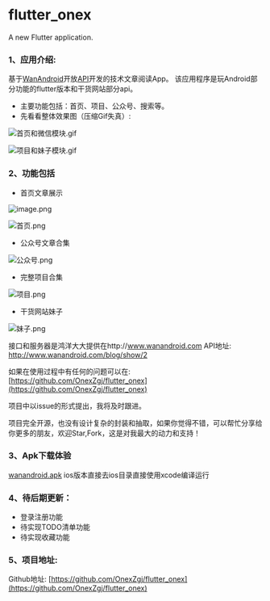 # flutter_onex

A new Flutter application.


### 1、应用介绍:
基于[WanAndroid](http://www.wanandroid.com/ "WanAndroid")开放[API](http://www.wanandroid.com/blog/show/2 "API")开发的技术文章阅读App。
该应用程序是玩Android部分功能的flutter版本和干货网站部分api。

- 主要功能包括：首页、项目、公众号、搜索等。
- 先看看整体效果图（压缩Gif失真）:

![首页和微信模块.gif](https://upload-images.jianshu.io/upload_images/5249989-fa2d797244237c51.gif?imageMogr2/auto-orient/strip)

![项目和妹子模块.gif](https://upload-images.jianshu.io/upload_images/5249989-9564ac0206685bdf.gif?imageMogr2/auto-orient/strip)

### 2、功能包括
- 首页文章展示

![image.png](https://upload-images.jianshu.io/upload_images/5249989-4e0a769ab1f60e33.png?imageMogr2/auto-orient/strip%7CimageView2/2/w/1240)

![首页.png](https://upload-images.jianshu.io/upload_images/5249989-959aa89eae2c39cd.png?imageMogr2/auto-orient/strip%7CimageView2/2/w/1240)

- 公众号文章合集

![公众号.png](https://upload-images.jianshu.io/upload_images/5249989-a9514806c2ee1ad3.png?imageMogr2/auto-orient/strip%7CimageView2/2/w/1240)


- 完整项目合集

![项目.png](https://upload-images.jianshu.io/upload_images/5249989-7251300c5bc13ea2.png?imageMogr2/auto-orient/strip%7CimageView2/2/w/1240)


- 干货网站妹子

![妹子.png](https://upload-images.jianshu.io/upload_images/5249989-24747e4d5c8354b1.png?imageMogr2/auto-orient/strip%7CimageView2/2/w/1240)


接口和服务器是鸿洋大大提供在http://www.wanandroid.com 
API地址: http://www.wanandroid.com/blog/show/2

如果在使用过程中有任何的问题可以在: [https://github.com/OnexZgj/flutter_onex](https://github.com/OnexZgj/flutter_onex)

项目中以issue的形式提出，我将及时跟进。

项目完全开源，也没有设计复杂的封装和抽取，如果你觉得不错，可以帮忙分享给你更多的朋友，欢迎Star,Fork，这是对我最大的动力和支持！


### 3、Apk下载体验
[wanandroid.apk]([https://fir.im/p2lw](https://fir.im/p2lw)
)
ios版本直接去ios目录直接使用xcode编译运行

### 4、待后期更新：
- 登录注册功能
- 待实现TODO清单功能
- 待实现收藏功能

### 5、项目地址:
Github地址: [https://github.com/OnexZgj/flutter_onex](https://github.com/OnexZgj/flutter_onex)

